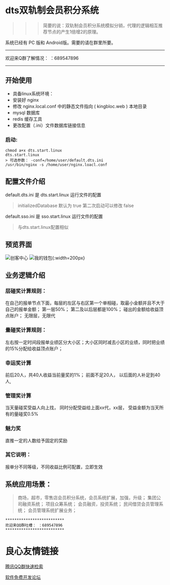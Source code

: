 # dts双轨制会员积分系统
>>> 简要的说：双轨制会员积分系统模拟分销，代理的逻辑相互推荐节点的产生1倍增2的原理。

系统已经有 PC 版和 Android版。需要的请在群里所要。
**************************
欢迎来Q群了解情况： ：689547896 
**************************

## 开始使用
- 具备linux系统环境：
- 安装好 nginx
- 修改 nginx.local.conf 中的静态文件指向 ( kingbloc.web ) 本地目录
- mysql 数据库
- redis 缓存工具
- 更改配置（.ini）文件数据库链接信息


### 启动:
```
chmod a+x dts.start.linux
dts.start.linux 
> 可选参数： -conf=/home/user/default.dts.ini
/usr/bin/nginx -s /home/user/nginx.loacl.conf
```



## 配置文件介绍
default.dts.ini 是 dts.start.linux 运行文件的配置
> initializedDatabase 默认为 true
> 第二次启动可以修改 false

default.sso.ini 是 sso.start.linux 运行文件的配置
> 与dts.start.linux配置相似

## 预览界面
![创客中心](https://gitee.com/611041314/dtsShuangGuiZhiHuiYuanJiFenXiTong/raw/master/Screenshot_20171225-232847.png)
![我的钱包](https://gitee.com/611041314/dtsShuangGuiZhiHuiYuanJiFenXiTong/raw/master/Screenshot_20171226-214921.png){:width=200px}



## 业务逻辑介绍

### 层碰奖计算规则：
在自己的报单节点下面，每层的左区与右区第一个单相碰，取最小金额并且不大于自己的报单金额；
第一层50%；
第二及以后层都是100%；
碰出的金额给收益顶点账户；
无限层，无限代

### 量碰奖计算规则：
左右按一定时间段报单业绩区分大小区；大小区同时减去小区的业绩，同时把业绩的15%分配给收益顶点账户；

### 幸运奖计算
前后20人，共40人收益当前量奖的1%；
前面不足20人，
以后面的人补足到40人,

### 管理奖计算
当天量碰奖受益人向上找，
同时分配受益给上面xx代，xx层，
受益金额为当天所有的量碰奖0.5%

### 魅力奖
直推一定的人数给予固定的奖励

### 其它说明：
报单分不同等级，不同收益比例可配置，立即生效




## 系统应用场景：
> 商场，超市，零售店会员积分系统，会员系统扩展，加强，升级；
> 集团公司融资系统；
> 项目众筹系统；
> 会员融资，投资系统；
> 民间借贷会员管理系统；
> 会员管理系统扩展业务；




```
**************************
欢迎来QQ群吐槽： ：689547896 
**************************
```



 # 良心友情链接

[腾讯QQ群快速检索](http://u.720life.cn/s/8cf73f7c)

[软件免费开发论坛](http://u.720life.cn/s/bbb01dc0)